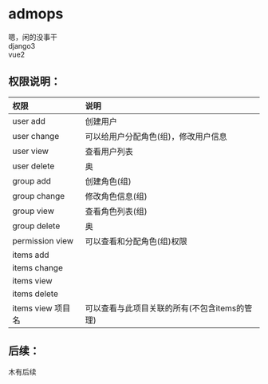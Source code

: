# admops
嗯，闲的没事干  
django3  
vue2  

## 权限说明：
|权限|说明|
| :----  | :----  |
|user add| 创建用户 |
|user change| 可以给用户分配角色(组)，修改用户信息|
|user view| 查看用户列表|
|user delete| 奥|
|group add|创建角色(组)|
|group change| 修改角色信息(组)|
|group view|查看角色列表(组)|
|group delete|奥|
|permission view|可以查看和分配角色(组)权限|
|items add||
|items change||
|items view||
|items delete||
|items view 项目名|可以查看与此项目关联的所有(不包含items的管理)|

## 后续：
木有后续
